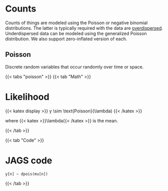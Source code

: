 # Counts

Counts of things are modeled using the Poisson or negative binomial distributions. The latter is typically required with the data are [overdispersed](https://en.wikipedia.org/wiki/Overdispersion). Underdispersed data can be modeled using the generalized Poisson distribution. We also support zero-inflated version of each.

## Poisson
Discrete random variables that occur randomly over time or space.

{{< tabs "poisson" >}}
{{< tab "Math" >}}

# Likelihood

{{< katex display >}}
y \sim \text{Poisson}(\lambda)
{{< /katex >}}

where {{< katex >}}\lambda{{< /katex >}} is the mean.

{{< /tab >}}

{{< tab "Code" >}}

# JAGS code

    y[n] ~ dpois(mu[n])

{{< /tab >}}
